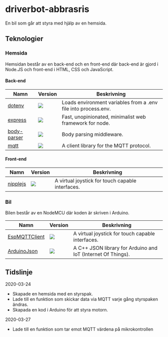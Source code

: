 # driverbot-abbrasris

En bil som går att styra med hjälp av en hemsida.

## Teknologier

### Hemsida

Hemsidan består av en back-end och en front-end där back-end är gjord i Node.JS och front-end i HTML, CSS och JavaScript.

#### Back-end

| Namn                                                     | Version                                           | Beskrivning                                                    |
| -------------------------------------------------------- | ------------------------------------------------- | -------------------------------------------------------------- |
| [dotenv](https://www.npmjs.com/package/dotenv)           | ![](https://img.shields.io/npm/v/dotenv.svg)      | Loads environment variables from a .env file into process.env. |
| [express](https://www.npmjs.com/package/express)         | ![](https://img.shields.io/npm/v/express.svg)     | Fast, unopinionated, minimalist web framework for node.        |
| [body-parser](https://www.npmjs.com/package/body-parser) | ![](https://img.shields.io/npm/v/body-parser.svg) | Body parsing middleware.                                       |
| [mqtt](https://www.npmjs.com/package/mqtt)               | ![](https://img.shields.io/npm/v/mqtt.svg)        | A client library for the MQTT protocol.                        |

#### Front-end

| Namn                                                | Version                                        | Beskrivning                                      |
| --------------------------------------------------- | ---------------------------------------------- | ------------------------------------------------ |
| [nipplejs](https://github.com/yoannmoinet/nipplejs) | ![](https://img.shields.io/npm/v/nipplejs.svg) | A virtual joystick for touch capable interfaces. |

### Bil

Bilen består av en NodeMCU där koden är skriven i Arduino.

| Namn                                                | Version                                        | Beskrivning                                      |
| --------------------------------------------------- | ---------------------------------------------- | ------------------------------------------------ |
| [EspMQTTClient](https://github.com/plapointe6/EspMQTTClient) | ![](https://www.ardu-badge.com/badge/EspMQTTClient.svg) | A virtual joystick for touch capable interfaces. |
| [ArduinoJson](https://github.com/bblanchon/ArduinoJson) | ![](https://www.ardu-badge.com/badge/ArduinoJson.svg) | A C++ JSON library for Arduino and IoT (Internet Of Things). |

## Tidslinje

2020-03-24

- Skapade en hemsida med en styrspak.
- Lade till en funktion som skickar data via MQTT varje gång styrspaken ändras.
- Skapada en kod i Arduino för att styra motorn.

2020-03-27

- Lade till en funktion som tar emot MQTT värdena på mikrokontrollen
